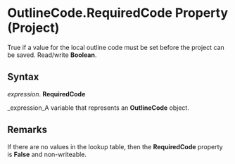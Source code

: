 
# OutlineCode.RequiredCode Property (Project)

True if a value for the local outline code must be set before the project can be saved. Read/write  **Boolean**.


## Syntax

 _expression_. **RequiredCode**

 _expression_A variable that represents an  **OutlineCode** object.


## Remarks

If there are no values in the lookup table, then the  **RequiredCode** property is **False** and non-writeable.

